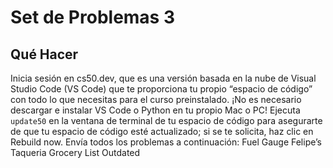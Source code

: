 # Set de Problemas 3

## Qué Hacer

Inicia sesión en cs50.dev, que es una versión basada en la nube de Visual Studio Code (VS Code) que te proporciona tu propio “espacio de código” con todo lo que necesitas para el curso preinstalado. ¡No es necesario descargar e instalar VS Code o Python en tu propio Mac o PC!
Ejecuta `update50` en la ventana de terminal de tu espacio de código para asegurarte de que tu espacio de código esté actualizado; si se te solicita, haz clic en Rebuild now.
Envía todos los problemas a continuación:
Fuel Gauge
Felipe’s Taqueria
Grocery List
Outdated
